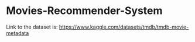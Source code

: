 # Movies-Recommender-System
Link to the dataset is: https://www.kaggle.com/datasets/tmdb/tmdb-movie-metadata

